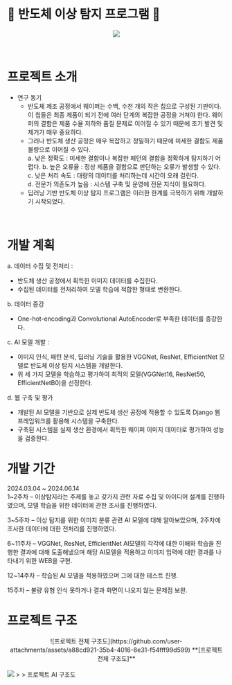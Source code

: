 # :microscope: 반도체 이상 탐지 프로그램 :microscope:
<p align="center">
 <img src=https://github.com/user-attachments/assets/3e579722-8422-4e49-9876-10d7e4262eab>
</p>
<br>

# 프로젝트 소개
* 연구 동기
  * 반도체 제조 공정에서 웨이퍼는 수백, 수천 개의 작은 칩으로 구성된 기판이다. 이 칩들은 최종 제품이 되기 전에 여러 단계의 복잡한 공정을
    거쳐야 한다. 웨이퍼의 결함은 제품 수율 저하와 품질 문제로 이어질 수 있기 때문에 조기 발견 및 제거가 매우 중요하다.
  * 그러나 반도체 생산 공정은 매우 복잡하고 정밀하기 때문에 미세한 결함도 제품 불량으로 이어질 수 있다.  
    a. 낮은 정확도 : 미세한 결함이나 복잡한 패턴의 결함을 정확하게 탐지하기 어렵다. 
    b. 높은 오류율 : 정상 제품을 결함으로 판단하는 오류가 발생할 수 있다.   
    c. 낮은 처리 속도 : 대량의 데이터를 처리하는데 시간이 오래 걸린다.   
    d. 전문가 의존도가 높음 : 시스템 구축 및 운영에 전문 지식이 필요하다.   
  * 딥러닝 기반 반도체 이상 탐지 프로그램은 이러한 한계를 극복하기 위해 개발하기 시작되었다.
 <br>

 # 개발 계획 
 a. 데이터 수집 및 전처리 :
  * 반도체 생산 공정에서 휙득한 이미지 데이터를 수집한다.
  * 수집된 데이터를 전처리하여 모델 학습에 적합한 형태로 변환한다.

b. 데이터 증강
  * One-hot-encoding과 Convolutional AutoEncoder로 부족한 데이터를 증강한다.
    
c. AI 모델 개발 :
  * 이미지 인식, 패턴 분석, 딥러닝 기술을 활용한 VGGNet, ResNet, EfficientNet 모델로 반도체 이상 탐지 시스템을 개발한다.
  * 위 세 가지 모델을 학습하고 평가하여 최적의 모델(VGGNet16, ResNet50, EfficientNetB0)을 선정한다.

d. 웹 구축 및 평가
  * 개발된 AI 모델을 기반으로 실제 반도체 생산 공정에 적용할 수 있도록 Django 웹 프레임워크를 활용해 시스템을 구축한다.
  * 구축된 시스템을 실제 생산 환경에서 휙득한 웨이퍼 이미지 데이터로 평가하여 성능을 검증한다.

# 개발 기간
2024.03.04 ~ 2024.06.14  
1~2주차 – 이상탐지라는 주제를 놓고 갖가지 관련 자료 수집 및 아이디어 설계를 진행하였으며, 모델 학습을 위한 데이터에 관한 조사를 진행하였다.

3~5주차 – 이상 탐지를 위한 이미지 분류 관련 AI 모델에 대해 알아보았으며, 2주차에 조사한 데이터에 대한 전처리를 진행하였다.

6~11주차 – VGGNet, ResNet, EfficientNet AI모델의 각각에 대한 이해와 학습을 진행한 결과에 대해 도출해냈으며 해당 AI모델을 적용하고 이미지 입력에 대한 결과를 나타내기 위한 WEB을 구현.

12~14주차 – 학습된 AI 모델을 적용하였으며 그에 대한 테스트 진행.

15주차 – 불량 유형 인식 못하거나 결과 화면이 나오지 않는 문제점 보완.

# 프로젝트 구조
<div style="text-align: center;">
  ![프로젝트 전체 구조도](https://github.com/user-attachments/assets/a88cd921-35b4-4016-8e31-f54fff99d599)
  **[프로젝트 전체 구조도]**
</div>
<br>
  <img src=https://github.com/user-attachments/assets/806e3ff2-9a06-4054-a2e5-e51572d94e9a>
  >	> 프로젝트 AI 구조도
  <br>
  
